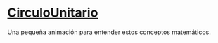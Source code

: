 [CirculoUnitario](http://hnrch.github.io/CirculoUnitario)
=============

Una pequeña animación para entender estos conceptos matemáticos.
